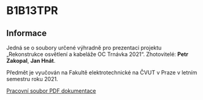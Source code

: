 # B1B13TPR
## Informace

Jedná se o soubory určené výhradně pro prezentaci projektu „Rekonstrukce osvětlení a kabeláže OC Trnávka 2021“.
Zhotovitelé: **Petr Zakopal**, **Jan Hnát**.

Předmět je vyučován na Fakultě elektrotechnické na ČVUT v Praze v letním semestru roku 2021.

[Pracovní soubor PDF dokumentace](/source/tpr.pdf)
